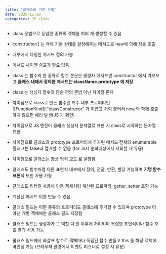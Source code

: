 ```yaml
---
title: "클래스와 기본 문법"
date: 2020-11-20
categories: JS class
---
```


- class 문법으로 동일한 종류의 객체를 여러 개 생성할 수 있음

- constructor() 는 객체 기본 상태를 설정해주는 메서드로 new에 의해 자동 호출.

- 내부에서 다양한 메서드 정의 가능

- 메서드 사이엔 쉼표가 필요 없음

- class 는 함수의 한 종류로 함수 본문은 생성자 메서드인 constructor 에서 가져오고 **클래스 내에서 정의한 메서드는 className.prototype 에 저장**

- class 는 생성자 함수의 단순 편의 문법 아닌 차이점 존재

- 차이점으로 class로 만든 함수엔 특수 내부 프로퍼티인 [[FunctionKind]]:"classConstrucor" 가 이름표 처럼 붙어서 new 와 함께 호출하지 않으면 에러 발생(JS 가 확인)

- 차이점으로 JS 엔진이 클래스 생성자 문자열로 표현 시 class로 시작하는 문자열 표현

- 차이점으로 클래스의 prototype 프로퍼티에 추가된 메서드 전체의 enumerable 플래그는 false라 열거할 수 없음 (for..in시 순회대상에서 제외할 때 유용)

- 차이점으로 클래스는 항상 엄격 모드 로 실행됨

- 클래스도 함수처럼 다른 표현식 내부에서 정의, 전달, 반환, 할당 가능하며 **기명 함수 표현식** 또한 사용 가능

- 클래스도 리터럴 사용해 만든 객체처럼 계산된 프로퍼티, getter, setter 포함 가능

- 계산된 메서드 이름 만들 수 있음

- 클래스 필드는 어떤 종류의 프로퍼티도 클래스에 추가할 수 있으며 prototype 이 아닌 개별 객체에만 클래스 필드 지정됨

- 클래스 필드는 생성자가 그 역할 다 한 이후에 처리되며 복잡한 표현식이나 함수 호출 결과 사용 가능

- 쿨래스 필드에서 화살표 함수로 객체마다 독립된 함수 만들고 this 를 해당 객체에 바인딩 가능 (브라우저 환경에서 이벤트 리스너로 설정 시 유용)

